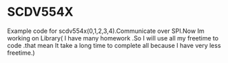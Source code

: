# SCDV554X
Example code for scdv554x(0,1,2,3,4).Communicate over SPI.Now Im working on Library( I have many homework .So I will use all my freetime to code .that mean It take a long time to complete all because I have very less freetime.)

